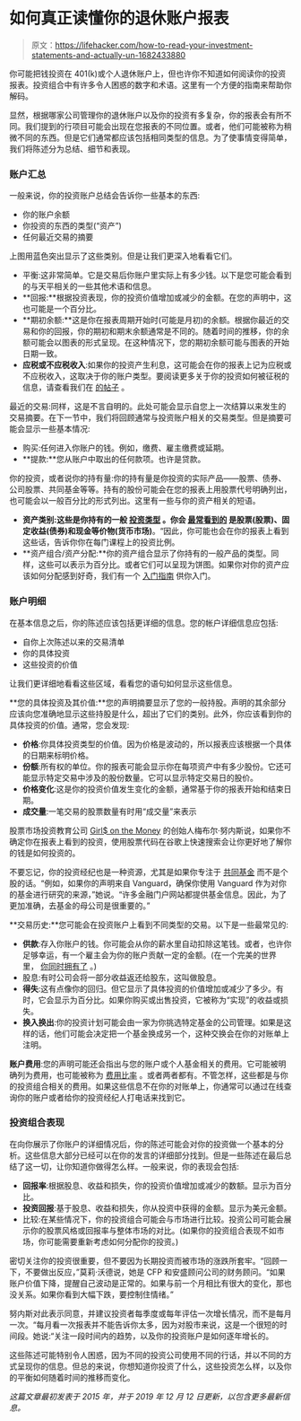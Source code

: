 # 如何真正读懂你的退休账户报表

> 原文：<https://lifehacker.com/how-to-read-your-investment-statements-and-actually-un-1682433880>

你可能把钱投资在 401(k)或个人退休账户上，但也许你不知道如何阅读你的投资报表。投资组合中有许多令人困惑的数字和术语。这里有一个方便的指南来帮助你解码。



显然，根据哪家公司管理你的退休账户以及你的投资有多复杂，你的报表会有所不同。我们提到的行项目可能会出现在您报表的不同位置。或者，他们可能被称为稍微不同的东西。但是它们通常都应该包括相同类型的信息。为了使事情变得简单，我们将陈述分为总结、细节和表现。

### **账户汇总**

一般来说，你的投资账户总结会告诉你一些基本的东西:

*   你的账户余额
*   你投资的东西的类型(“资产”)
*   任何最近交易的摘要

上图用蓝色突出显示了这些类别。但是让我们更深入地看看它们。

*   平衡:这非常简单。它是交易后你账户里实际上有多少钱。以下是您可能会看到的与天平相关的一些其他术语和信息。
*   **回报:**根据投资表现，你的投资价值增加或减少的金额。在您的声明中，这也可能是一个百分比。
*   **期初余额:**这是你在报表周期开始时(可能是月初)的余额。根据你最近的交易和你的回报，你的期初和期末余额通常是不同的。随着时间的推移，你的余额可能会以图表的形式呈现。在这种情况下，您的期初余额可能与图表的开始日期一致。
*   **应税或不应税收入**:如果你的投资产生利息，这可能会在你的报表上记为应税或不应税收入，这取决于你的账户类型。要阅读更多关于你的投资如何被征税的信息，请查看我们在 [的帖子](https://twocents.lifehacker.com/how-different-retirement-income-is-taxed-1825581598) 。

最近的交易:同样，这是不言自明的。此处可能会显示自您上一次结算以来发生的交易摘要。在下一节中，我们将回顾通常与投资账户相关的交易类型。但是摘要可能会显示一些基本情况:

*   购买:任何进入你账户的钱。例如，缴费、雇主缴费或延期。
*   **提款:**您从账户中取出的任何款项。也许是贷款。

你的投资，或者说你的持有量:你的持有量是你投资的实际产品——股票、债券、公司股票、共同基金等等。持有的股份可能会在您的报表上用股票代号明确列出，也可能会以一般百分比的形式列出。这里有一些与你的资产相关的短语。

*   **资产类别:**这些是你持有的一般 [投资类型](https://lifehacker.com/the-many-different-types-of-investments-and-how-they-w-1683582510) 。你会 [最常看到的](http://www.investopedia.com/terms/a/assetclasses.asp) 是**股票(股票)、固定收益(债券)和现金等价物(货币市场)**。“因此，你可能也会在你的报表上看到这些话，告诉你你在每门课程上的投资比例。
*   **资产组合/资产分配:**你的资产组合显示了你持有的一般产品的类型。同样，这些可以表示为百分比。或者它们可以呈现为饼图。如果你对你的资产应该如何分配感到好奇，我们有一个 [入门指南](https://lifehacker.com/how-to-build-an-easy-beginner-set-and-forget-investm-1686878594) 供你入门。

### **账户明细**

在基本信息之后，你的陈述应该包括更详细的信息。您的帐户详细信息应包括:

*   自你上次陈述以来的交易清单
*   你的具体投资
*   这些投资的价值

让我们更详细地看看这些区域，看看您的语句如何显示这些信息。

**您的具体投资及其价值:**您的声明摘要显示了您的一般持股。声明的其余部分应该向您准确地显示这些持股是什么，超出了它们的类别。此外，你应该看到你的具体投资的价值。通常，您会发现:

*   **价格**:你具体投资类型的价值。因为价格是波动的，所以报表应该根据一个具体的日期来标明价格。
*   **份额**:所有权的单位。你的报表可能会显示你在每项资产中有多少股份。它还可能显示特定交易中涉及的股份数量。它可以显示特定交易日的股价。
*   **价格变化**:这是你的投资价值发生变化的金额，通常基于你的报表开始和结束日期。
*   **成交量**:一笔交易的股票数量有时用“成交量”来表示

股票市场投资教育公司 [Girl$ on the Money](https://girlsonthemoney.com/) 的创始人梅布尔·努内斯说，如果你不确定你在报表上看到的投资，使用股票代码在谷歌上快速搜索会让你更好地了解你的钱是如何投资的。

不要忘记，你的投资经纪也是一种资源，尤其是如果你专注于 [共同基金](https://lifehacker.com/how-to-see-whats-actually-inside-your-mutual-fund-1823329898) 而不是个股的话。“例如，如果你的声明来自 Vanguard，确保你使用 Vanguard 作为对你的基金进行研究的来源，”她说。“许多金融门户网站都提供基金信息。因此，为了更加准确，去基金的母公司是很重要的。”

**交易历史:**您可能会在投资账户上看到不同类型的交易。以下是一些最常见的:

*   **供款**:存入你账户的钱。你可能会从你的薪水里自动扣除这笔钱。或者，也许你足够幸运，有一个雇主会为你的账户贡献一定的金额。(在一个完美的世界里， [你同时拥有了](https://twocents.lifehacker.com/how-to-tell-if-your-companys-401-k-plan-is-any-good-1827637152) 。)
*   股息:有时公司会将一部分收益返还给股东，这叫做股息。
*   **得失**:这有点像你的回归。但它显示了具体投资的价值增加或减少了多少。有时，它会显示为百分比。如果你购买或出售投资，它被称为“实现”的收益或损失。
*   **换入换出**:你的投资计划可能会由一家为你挑选特定基金的公司管理。如果是这样的话，他们可能会决定把一个基金换成另一个，这种交换会在你的对账单上注明。

**账户费用**:您的声明可能还会指出与您的账户或个人基金相关的费用。它可能被明确列为费用，也可能被称为 [费用比率](https://twocents.lifehacker.com/this-is-what-a-normal-expense-ratio-fee-looks-like-1837579055) 。或者两者都有。不管怎样，这些都是与你的投资组合相关的费用。如果这些信息不在你的对账单上，你通常可以通过在线查询你的账户或者给你的投资经纪人打电话来找到它。

### **投资组合表现**

在向你展示了你账户的详细情况后，你的陈述可能会对你的投资做一个基本的分析。这些信息大部分已经可以在你的发言的详细部分找到。但是一些陈述在最后总结了这一切，让你知道你做得怎么样。一般来说，你的表现会包括:

*   **回报率**:根据股息、收益和损失，你的投资价值增加或减少的数额。显示为百分比。
*   **投资回报**:基于股息、收益和损失，你从投资中获得的金额。显示为美元金额。
*   比较:在某些情况下，你的投资组合可能会与市场进行比较。投资公司可能会展示你的股票风格或回报率与整体市场的对比。(如果你的投资组合表现不如市场，你可能需要重新考虑如何分配你的投资。)

密切关注你的投资很重要，但不要因为长期投资而被市场的涨跌所套牢。“回顾一下，不要做出反应，”莫莉·沃德说，她是 CFP 和安盛顾问公司的财务顾问。“如果账户价值下降，提醒自己波动是正常的。如果与前一个月相比有很大的变化，那也没关系。如果你看到大幅下跌，要控制住情绪。”

努内斯对此表示同意，并建议投资者每季度或每年评估一次增长情况，而不是每月一次。“每月看一次报表并不能告诉你太多，因为对股市来说，这是一个很短的时间段。她说:“关注一段时间内的趋势，以及你的投资账户是如何逐年增长的。

这些陈述可能特别令人困惑，因为不同的投资公司使用不同的行话，并以不同的方式呈现你的信息。但总的来说，你想知道你投资了什么，这些投资怎么样，以及你的平衡如何随着时间的推移而变化。

*这篇文章最初发表于 2015 年，并于 2019 年 12 月 12 日更新，以包含更多最新信息。*